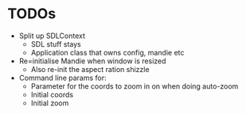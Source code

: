 # TODOs

- Split up SDLContext
  - SDL stuff stays
  - Application class that owns config, mandie etc
- Re=initialise Mandie when window is resized
  - Also re-init the aspect ration shizzle
- Command line params for:
  - Parameter for the coords to zoom in on when doing auto-zoom
  - Initial coords
  - Initial zoom
